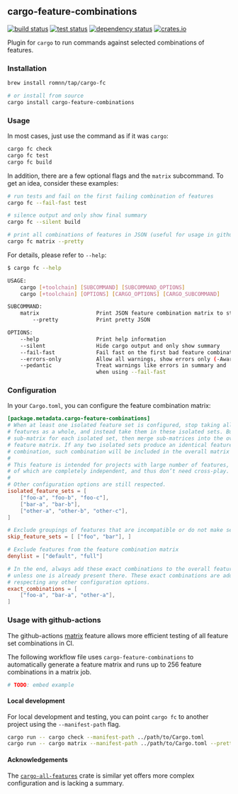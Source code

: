 ## cargo-feature-combinations

[<img alt="build status" src="https://img.shields.io/github/actions/workflow/status/romnn/cargo-feature-combinations/build.yaml?label=build">](https://github.com/romnn/cargo-feature-combinations/actions/workflows/build.yaml)
[<img alt="test status" src="https://img.shields.io/github/actions/workflow/status/romnn/cargo-feature-combinations/test.yaml?label=test">](https://github.com/romnn/cargo-feature-combinations/actions/workflows/test.yaml)
[![dependency status](https://deps.rs/repo/github/romnn/cargo-feature-combinations/status.svg)](https://deps.rs/repo/github/romnn/cargo-feature-combinations)
[<img alt="crates.io" src="https://img.shields.io/crates/v/cargo-feature-combinations">](https://crates.io/crates/cargo-feature-combinations)

Plugin for `cargo` to run commands against selected combinations of features.

### Installation

```bash
brew install romnn/tap/cargo-fc

# or install from source
cargo install cargo-feature-combinations
```

### Usage

In most cases, just use the command as if it was `cargo`:

```bash
cargo fc check
cargo fc test
cargo fc build
```

In addition, there are a few optional flags and the `matrix` subcommand.
To get an idea, consider these examples:

```bash
# run tests and fail on the first failing combination of features
cargo fc --fail-fast test

# silence output and only show final summary
cargo fc --silent build

# print all combinations of features in JSON (useful for usage in github actions)
cargo fc matrix --pretty
```

For details, please refer to `--help`:

```bash
$ cargo fc --help

USAGE:
    cargo [+toolchain] [SUBCOMMAND] [SUBCOMMAND_OPTIONS]
    cargo [+toolchain] [OPTIONS] [CARGO_OPTIONS] [CARGO_SUBCOMMAND]

SUBCOMMAND:
    matrix                  Print JSON feature combination matrix to stdout
        --pretty            Print pretty JSON

OPTIONS:
    --help                  Print help information
    --silent                Hide cargo output and only show summary
    --fail-fast             Fail fast on the first bad feature combination
    --errors-only           Allow all warnings, show errors only (-Awarnings)
    --pedantic              Treat warnings like errors in summary and
                            when using --fail-fast
```

### Configuration

In your `Cargo.toml`, you can configure the feature combination matrix:

```toml
[package.metadata.cargo-feature-combinations]
# When at least one isolated feature set is configured, stop taking all project 
# features as a whole, and instead take them in these isolated sets. Build a 
# sub-matrix for each isolated set, then merge sub-matrices into the overall 
# feature matrix. If any two isolated sets produce an identical feature 
# combination, such combination will be included in the overall matrix only once.
#
# This feature is intended for projects with large number of features, sub-sets 
# of which are completely independent, and thus don’t need cross-play.
#
# Other configuration options are still respected.
isolated_feature_sets = [
    ["foo-a", "foo-b", "foo-c"],
    ["bar-a", "bar-b"],
    ["other-a", "other-b", "other-c"],
]

# Exclude groupings of features that are incompatible or do not make sense
skip_feature_sets = [ ["foo", "bar"], ]

# Exclude features from the feature combination matrix
denylist = ["default", "full"]

# In the end, always add these exact combinations to the overall feature matrix, 
# unless one is already present there. These exact combinations are added without 
# respecting any other configuration options.
exact_combinations = [
    ["foo-a", "bar-a", "other-a"],
]
```

### Usage with github-actions

The github-actions [matrix](https://docs.github.com/en/actions/using-jobs/using-a-matrix-for-your-jobs) feature allows more efficient testing of all feature set combinations in CI.

The following workflow file uses `cargo-feature-combinations` to automatically generate a feature matrix and runs up to 256 feature combinations in a matrix job.

```yaml
# TODO: embed example
```

#### Local development

For local development and testing, you can point `cargo fc` to another project using
the `--manifest-path` flag.

```bash
cargo run -- cargo check --manifest-path ../path/to/Cargo.toml
cargo run -- cargo matrix --manifest-path ../path/to/Cargo.toml --pretty
```

#### Acknowledgements

The [`cargo-all-features`](https://crates.io/crates/cargo-all-features) crate is similar yet offers more complex configuration and is lacking a summary.
